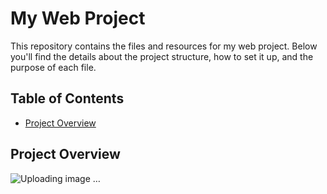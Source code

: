 # My Web Project

This repository contains the files and resources for my web project. Below you'll find the details about the project structure, how to set it up, and the purpose of each file.

## Table of Contents

- [Project Overview](#project-overview)

## Project Overview

![Uploading ![image](https://github.com/user-attachments/assets/e1b0dafe-d246-4ddd-bb15-6af52ac90cd5)
…]()
